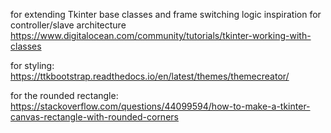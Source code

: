 for extending Tkinter base classes and frame switching logic
inspiration for controller/slave architecture
https://www.digitalocean.com/community/tutorials/tkinter-working-with-classes

for styling:
https://ttkbootstrap.readthedocs.io/en/latest/themes/themecreator/

for the rounded rectangle:
https://stackoverflow.com/questions/44099594/how-to-make-a-tkinter-canvas-rectangle-with-rounded-corners